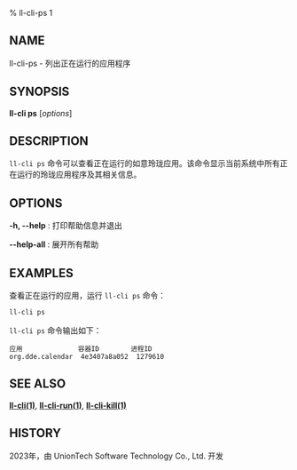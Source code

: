 % ll-cli-ps 1

## NAME

ll\-cli\-ps - 列出正在运行的应用程序

## SYNOPSIS

**ll-cli ps** [*options*]

## DESCRIPTION

`ll-cli ps` 命令可以查看正在运行的如意玲珑应用。该命令显示当前系统中所有正在运行的玲珑应用程序及其相关信息。

## OPTIONS

**-h, --help**
: 打印帮助信息并退出

**--help-all**
: 展开所有帮助

## EXAMPLES

查看正在运行的应用，运行 `ll-cli ps` 命令：

```bash
ll-cli ps
```

`ll-cli ps` 命令输出如下：

```text
应用              容器ID        进程ID
org.dde.calendar  4e3407a8a052  1279610
```

## SEE ALSO

**[ll-cli(1)](./ll-cli.md)**, **[ll-cli-run(1)](run.md)**, **[ll-cli-kill(1)](kill.md)**

## HISTORY

2023年，由 UnionTech Software Technology Co., Ltd. 开发
